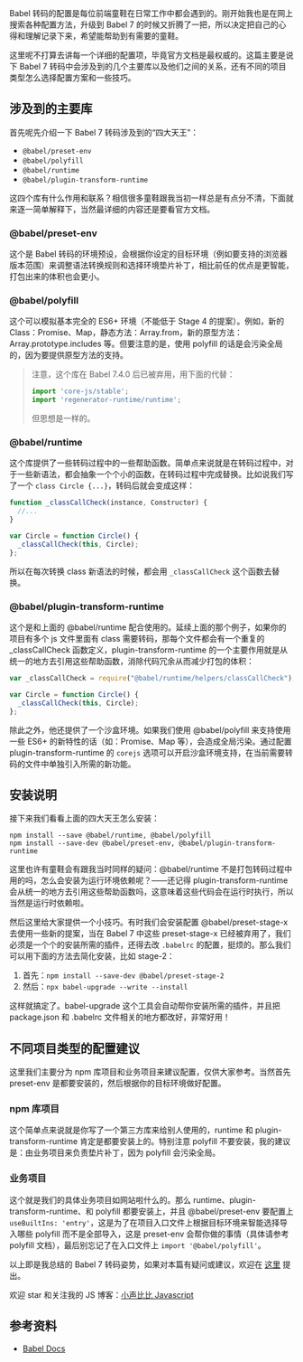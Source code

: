 Babel 转码的配置是每位前端童鞋在日常工作中都会遇到的。刚开始我也是在网上搜索各种配置方法，升级到 Babel 7 的时候又折腾了一把，所以决定把自己的心得和理解记录下来，希望能帮助到有需要的童鞋。

这里呢不打算去讲每一个详细的配置项，毕竟官方文档是最权威的。这篇主要是说下 Babel 7 转码中会涉及到的几个主要库以及他们之间的关系，还有不同的项目类型怎么选择配置方案和一些技巧。



## 涉及到的主要库

首先呢先介绍一下 Babel 7 转码涉及到的“四大天王”：

- `@babel/preset-env`
- `@babel/polyfill`
- `@babel/runtime`
- `@babel/plugin-transform-runtime`

这四个库有什么作用和联系？相信很多童鞋跟我当初一样总是有点分不清，下面就来逐一简单解释下，当然最详细的内容还是要看官方文档。



### @babel/preset-env

这个是 Babel 转码的环境预设，会根据你设定的目标环境（例如要支持的浏览器版本范围）来调整语法转换规则和选择环境垫片补丁，相比前任的优点是更智能，打包出来的体积也会更小。



### @babel/polyfill

这个可以模拟基本完全的 ES6+ 环境（不能低于 Stage 4 的提案）。例如，新的 Class：Promise、Map，静态方法：Array.from，新的原型方法：Array.prototype.includes 等。但要注意的是，使用 polyfill 的话是会污染全局的，因为要提供原型方法的支持。

> 注意，这个库在 Babel 7.4.0 后已被弃用，用下面的代替：
>
> ```javascript
> import 'core-js/stable';
> import 'regenerator-runtime/runtime';
> ```
>
> 但思想是一样的。



### @babel/runtime

这个库提供了一些转码过程中的一些帮助函数。简单点来说就是在转码过程中，对于一些新语法，都会抽象一个个小的函数，在转码过程中完成替换。比如说我们写了一个 `class Circle {...}`，转码后就会变成这样：

```javascript
function _classCallCheck(instance, Constructor) {
  //...
}

var Circle = function Circle() {
  _classCallCheck(this, Circle);
};
```

所以在每次转换 class 新语法的时候，都会用 `_classCallCheck` 这个函数去替换。



### @babel/plugin-transform-runtime

这个是和上面的 @babel/runtime 配合使用的。延续上面的那个例子，如果你的项目有多个 js 文件里面有 class 需要转码，那每个文件都会有一个重复的 _classCallCheck 函数定义，plugin-transform-runtime 的一个主要作用就是从统一的地方去引用这些帮助函数，消除代码冗余从而减少打包的体积：

```javascript
var _classCallCheck = require("@babel/runtime/helpers/classCallCheck");

var Circle = function Circle() {
  _classCallCheck(this, Circle);
};
```

除此之外，他还提供了一个沙盒环境。如果我们使用 @babel/polyfill 来支持使用一些 ES6+ 的新特性的话（如：Promise、Map 等），会造成全局污染。通过配置 plugin-transform-runtime 的 `corejs` 选项可以开启沙盒环境支持，在当前需要转码的文件中单独引入所需的新功能。



## 安装说明

接下来我们看看上面的四大天王怎么安装：

```shell
npm install --save @babel/runtime, @babel/polyfill
npm install --save-dev @babel/preset-env, @babel/plugin-transform-runtime
```

这里也许有童鞋会有跟我当时同样的疑问：@babel/runtime 不是打包转码过程中用的吗，怎么会安装为运行环境依赖呢？——还记得 plugin-transform-runtime 会从统一的地方去引用这些帮助函数吗，这意味着这些代码会在运行时执行，所以当然是运行时依赖啦。



然后这里给大家提供一个小技巧。有时我们会安装配置 @babel/preset-stage-x 去使用一些新的提案，当在 Babel 7 中这些 preset-stage-x 已经被弃用了，我们必须是一个个的安装所需的插件，还得去改 `.babelrc` 的配置，挺烦的。那么我们可以用下面的方法去简化安装，比如 stage-2：

1. 首先：`npm install --save-dev @babel/preset-stage-2`
2. 然后：`npx babel-upgrade --write --install`

这样就搞定了。babel-upgrade 这个工具会自动帮你安装所需的插件，并且把 package.json 和 .babelrc 文件相关的地方都改好，非常好用！



## 不同项目类型的配置建议

这里我们主要分为 npm 库项目和业务项目来建议配置，仅供大家参考。当然首先 preset-env 是都要安装的，然后根据你的目标环境做好配置。



### npm 库项目

这个简单点来说就是你写了一个第三方库来给别人使用的，runtime 和 plugin-transform-runtime 肯定是都要安装上的。特别注意 polyfill 不要安装，我的建议是：由业务项目来负责垫片补丁，因为 polyfill 会污染全局。



### 业务项目

这个就是我们的具体业务项目如网站啦什么的。那么 runtime、plugin-transform-runtime、和 polyfill 都要安装上，并且 @babel/preset-env 要配置上 `useBuiltIns: 'entry'`，这是为了在项目入口文件上根据目标环境来智能选择导入哪些 polyfill 而不是全部导入，这是 preset-env 会帮你做的事情（具体请参考 polyfill 文档），最后别忘记了在入口文件上 `import '@babel/polyfill'`。





以上即是我总结的 Babel 7 转码姿势，如果对本篇有疑问或建议，欢迎在 [这里](https://github.com/deepfunc/js-bullshit-blog/issues/4) 提出。

欢迎 star 和关注我的 JS 博客：[小声比比 Javascript](https://github.com/deepfunc/js-bullshit-blog)



## 参考资料

- [Babel Docs](https://babeljs.io/docs/en/next/)